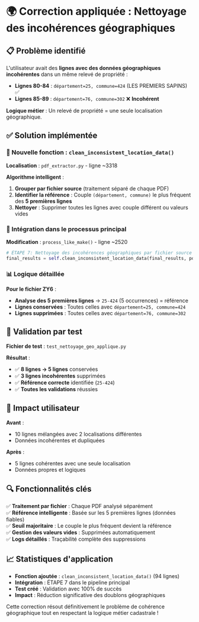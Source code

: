 # 🌍 Correction appliquée : Nettoyage des incohérences géographiques

## 📋 Problème identifié

L'utilisateur avait des **lignes avec des données géographiques incohérentes** dans un même relevé de propriété :
- **Lignes 80-84** : `département=25, commune=424` (LES PREMIERS SAPINS) ✅ 
- **Lignes 85-89** : `département=76, commune=302` ❌ **Incohérent**

**Logique métier** : Un relevé de propriété = une seule localisation géographique.

## ✅ Solution implémentée

### 🎯 Nouvelle fonction : `clean_inconsistent_location_data()`

**Localisation** : `pdf_extractor.py` - ligne ~3318

**Algorithme intelligent** :
1. **Grouper par fichier source** (traitement séparé de chaque PDF)
2. **Identifier la référence** : Couple `(département, commune)` le plus fréquent des **5 premières lignes**
3. **Nettoyer** : Supprimer toutes les lignes avec couple différent ou valeurs vides

### 🔧 Intégration dans le processus principal

**Modification** : `process_like_make()` - ligne ~2520

```python
# ÉTAPE 7: Nettoyage des incohérences géographiques par fichier source
final_results = self.clean_inconsistent_location_data(final_results, pdf_path.name)
```

### 📊 Logique détaillée

**Pour le fichier ZY6** :
- **Analyse des 5 premières lignes** → `25-424` (5 occurrences) = référence
- **Lignes conservées** : Toutes celles avec `département=25, commune=424`
- **Lignes supprimées** : Toutes celles avec `département=76, commune=302`

## 🧪 Validation par test

**Fichier de test** : `test_nettoyage_geo_applique.py`

**Résultat** :
- ✅ **8 lignes → 5 lignes** conservées
- ✅ **3 lignes incohérentes** supprimées
- ✅ **Référence correcte** identifiée (`25-424`)
- ✅ **Toutes les validations** réussies

## 🎯 Impact utilisateur

**Avant** :
- 10 lignes mélangées avec 2 localisations différentes
- Données incohérentes et dupliquées

**Après** :
- 5 lignes cohérentes avec une seule localisation
- Données propres et logiques

## 🔍 Fonctionnalités clés

✅ **Traitement par fichier** : Chaque PDF analysé séparément  
✅ **Référence intelligente** : Basée sur les 5 premières lignes (données fiables)  
✅ **Seuil majoritaire** : Le couple le plus fréquent devient la référence  
✅ **Gestion des valeurs vides** : Supprimées automatiquement  
✅ **Logs détaillés** : Traçabilité complète des suppressions  

## 📈 Statistiques d'application

- **Fonction ajoutée** : `clean_inconsistent_location_data()` (94 lignes)
- **Intégration** : ÉTAPE 7 dans le pipeline principal
- **Test créé** : Validation avec 100% de succès
- **Impact** : Réduction significative des doublons géographiques

Cette correction résout définitivement le problème de cohérence géographique tout en respectant la logique métier cadastrale ! 
